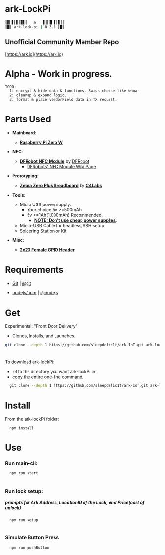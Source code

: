 # ark-LockPi

```bash
║▋▎▋▎▋║▉▋║   Ѧ   ▋║▎█ ▋▎▋║║
║█║ ark-lock-pi | 0.3.0 ║█║
 ````

## Unofficial Community Member Repo

[https://ark.io](https://ark.io)

# Alpha - Work in progress.

```
TODO:  
  1: encrypt & hide data & functions. Swiss cheese like whoa.
  2: cleanup & expand logic.
  3: format & place vendorField data in TX request.
```

# Parts Used

- **Mainboard**: 
  -  [**Raspberry Pi Zero W**](https://www.raspberrypi.org/products/raspberry-pi-zero-w/)

- **NFC**: 
  -  [**DFRobot NFC Module**](https://www.dfrobot.com/product-892.html) by [DFRobot](https://dfrobot.com/)
     - [DFRobots' NFC Module Wiki Page](https://www.dfrobot.com/wiki/index.php/NFC_Module_for_Arduino_(SKU:DFR0231))

- **Prototyping**:
  -  [**Zebra Zero Plus Breadboard**](https://c4labs.net/products/zebra-zero-plus-for-raspberry-pi-zero-wood-1) by [**C4Labs**](https://c4labs.net)

- **Tools**:
  -  Micro USB power supply.
     - Your choice 5v  >=500mAh.
     - 5v  >=1Ah(1,000mAh) Recommended.
       - [**NOTE: Don't use cheap power supplies**](https://www.google.com/search?q=dangers+of+cheap+usb+power+supplies).
  -  Micro-USB Cable for headless/SSH setup
  -  Soldering Station or Kit

- **Misc**:
  -  [**2x20 Female GPIO Header**](https://www.adafruit.com/product/2222)


# Requirements 

- [Git](https://git-scm.com/downloads) | [@git](https://github.com/git/) 
  
- [nodejs/npm](https://nodejs.org/en/download/) | [@nodejs](https://github.com/nodejs/) 
  
  

# Get

Experimental: "Front Door Delivery"
- Clones, Installs, and Launches.
```bash
git clone --depth 1 https://github.com/sleepdefic1t/ark-IoT.git ark-lockPi && cd ark-lockPi && git filter-branch --prune-empty --subdirectory-filter ark-lockPi HEAD && npm install && npm run start
```
#

To download ark-lockPi:  
- ```cd``` to the directory you want ark-lockPi in. 
- copy the entire one-line command.
```bash
  git clone --depth 1 https://github.com/sleepdefic1t/ark-IoT.git ark-lockPi && cd ark-lockPi && git filter-branch --prune-empty --subdirectory-filter ark-lockPi HEAD
``` 

# Install
From the ark-lockPi folder:
```bash
  npm install
``` 

# Use 
### Run main-cli: 
```bash
  npm run start
```
#
### Run lock setup: 
##### prompts for Ark Address, LocationID of the Lock, and Price(cost of unlock)
```bash
  npm run setup
``` 
#
### Simulate Button Press
```bash
  npm run pushButton
``` 
#
